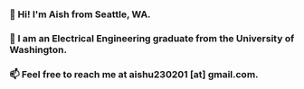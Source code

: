 ### 👋 Hi! I'm Aish from Seattle, WA.
### 🔌 I am an Electrical Engineering graduate from the University of Washington.
### 📫 Feel free to reach me at aishu230201 [at] gmail.com.
